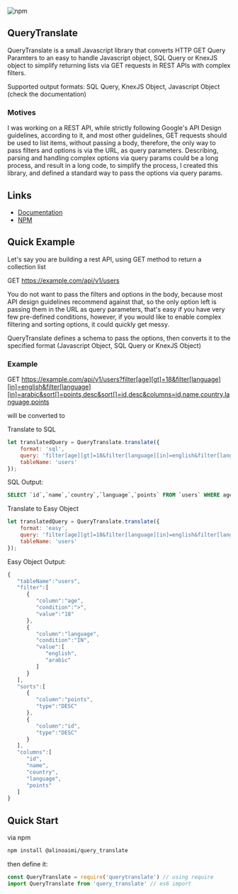 ![npm](https://img.shields.io/npm/v/query_translate)
## QueryTranslate
QueryTranslate is a small Javascript library that converts HTTP GET Query Paramters to an easy to handle Javascript object, SQL Query or KnexJS object to simplify returning lists via GET requests in REST APIs with complex filters.

Supported output formats: SQL Query, KnexJS Object, Javascript Object (check the documentation)

### Motives
I was working on a REST API, while strictly following Google's API Design guidelines, according to it, and most other guidelines, GET requests should be used to list items, without passing a body, therefore, the only way to pass filters and options is via the URL, as query parameters. Describing, parsing and handling complex options via query params could be a long process, and result in a long code, to simplify the process, I created this library, and defined a standard way to pass the options via query params.

## Links
* [Documentation](https://github.com/alinoaimi/querytranslate/blob/master/documentation.md)
* [NPM](https://www.npmjs.com/package/query_translate)
## Quick Example
Let's say you are building a rest API, using GET method to return a collection list

GET https://example.com/api/v1/users

You do not want to pass the filters and options in the body, because most API design guidelines recommend against that, so the only option left is passing them in the URL as query parameters, that's easy if you have very few pre-defined conditions, however, if you would like to enable complex filtering and sorting options, it could quickly get messy.

QueryTranslate defines a schema to pass the options, then converts it to the specified format (Javascript Object, SQL Query or KnexJS Object)

### Example
GET https://example.com/api/v1/users?filter[age][gt]=18&filter[language][in]=english&filter[language][in]=arabic&sort[]=points,desc&sort[]=id,desc&columns=id,name,country,language,points

will be converted to

Translate to SQL
```Javascript
let translatedQuery = QueryTranslate.translate({
    format: 'sql',
    query: 'filter[age][gt]=18&filter[language][in]=english&filter[language][in]=arabic&sort[]=points,desc&sort[]=id,desc&columns=id,name,country,language,points',
    tableName: 'users'
});
```
SQL Output:
```sql
SELECT `id`,`name`,`country`,`language`,`points` FROM `users` WHERE age > 18 AND language IN (`english`,`arabic`) ORDER BY points DESC, id DESC
```
Translate to Easy Object
```Javascript
let translatedQuery = QueryTranslate.translate({
    format: 'easy',
    query: 'filter[age][gt]=18&filter[language][in]=english&filter[language][in]=arabic&sort[]=points,desc&sort[]=id,desc&columns=id,name,country,language,points',
    tableName: 'users'
});
```
Easy Object Output:
```Javascript
{
   "tableName":"users",
   "filter":[
      {
         "column":"age",
         "condition":">",
         "value":"18"
      },
      {
         "column":"language",
         "condition":"IN",
         "value":[
            "english",
            "arabic"
         ]
      }
   ],
   "sorts":[
      {
         "column":"points",
         "type":"DESC"
      },
      {
         "column":"id",
         "type":"DESC"
      }
   ],
   "columns":[
      "id",
      "name",
      "country",
      "language",
      "points"
   ]
}
```

## Quick Start
via npm
```bash
npm install @alinoaimi/query_translate
```
then define it:
```javascript
const QueryTranslate = require('querytranslate') // using require
import QueryTranslate from 'query_translate' // es6 import
```

